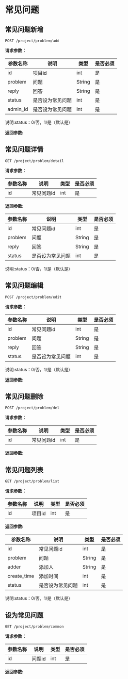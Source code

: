 # 常见问题

## 常见问题新增

	POST /project/problem/add
	
**请求参数：**

|参数名称|说明|类型|是否必须|
|---|---|---|---|
|id|项目id|int|是|
|problem|问题|String|是|
|reply|回答|String|是|
|status|是否设为常见问题|int|是|
|admin_id|是否设为常见问题|int|是|

说明:status：0/否，1/是（默认是）

**返回参数:**



## 常见问题详情

	GET /project/problem/detail
	
**请求参数：**

|参数名称|说明|类型|是否必须|
|---|---|---|---|
|id|常见问题id|int|是|

**返回参数:**

|参数名称|说明|类型|是否必须|
|---|---|---|---|
|id|常见问题id|int|是|
|problem|问题|String|是|
|reply|回答|String|是|
|status|是否设为常见问题|int|是|

说明:status：0/否，1/是（默认是）
	
## 常见问题编辑

	POST /project/problem/edit

**请求参数：**

|参数名称|说明|类型|是否必须|
|---|---|---|---|
|id|常见问题id|int|是|
|problem|问题|String|是|
|reply|回答|String|是|
|status|是否设为常见问题|int|是|

说明:status：0/否，1/是（默认是）

**返回参数:**


	
## 常见问题删除

	POST /project/problem/del
	
**请求参数：**

|参数名称|说明|类型|是否必须|
|---|---|---|---|
|id|常见问题id|int|是|


**返回参数:**


## 常见问题列表

	GET /project/problem/list
	
**请求参数：**

|参数名称|说明|类型|是否必须|
|---|---|---|---|
|id|项目id|int|是|

**返回参数:**

|参数名称|说明|类型|是否必须|
|---|---|---|---|
|id|常见问题id|int|是|
|problem|问题|String|是|
|adder|添加人|String|是|
|create_time|添加时间|int|是|
|status|是否设为常见问题|int|是|

说明:status：0/否，1/是（默认是）
	


## 设为常见问题

	GET /project/problem/common	
	
**请求参数：**

|参数名称|说明|类型|是否必须|
|---|---|---|---|
|id|问题id|int|是|

**返回参数:**